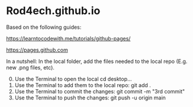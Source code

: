 # Rod4ech.github.io
Based on the following guides:

https://learntocodewith.me/tutorials/github-pages/


https://pages.github.com

In a nutshell:
In the local folder, add the files needed to the local repo (E.g. new .png files, etc).

0) Use the Terminal to open the local cd desktop... 
1) Use the Terminal to add them to the local repo: git add .
2) Use the Terminal to commit the changes: git commit -m "3rd commit"
3) Use the Terminal to push the changes: git push -u origin main
